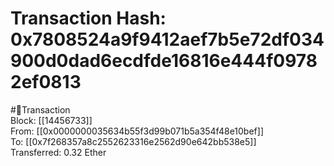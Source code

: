 
Transaction Hash: 0x7808524a9f9412aef7b5e72df034900d0dad6ecdfde16816e444f09782ef0813
====================================================================================
  
#💸Transaction  
Block: [[14456733]]  
From: [[0x0000000035634b55f3d99b071b5a354f48e10bef]]  
To: [[0x7f268357a8c2552623316e2562d90e642bb538e5]]  
Transferred: 0.32 Ether